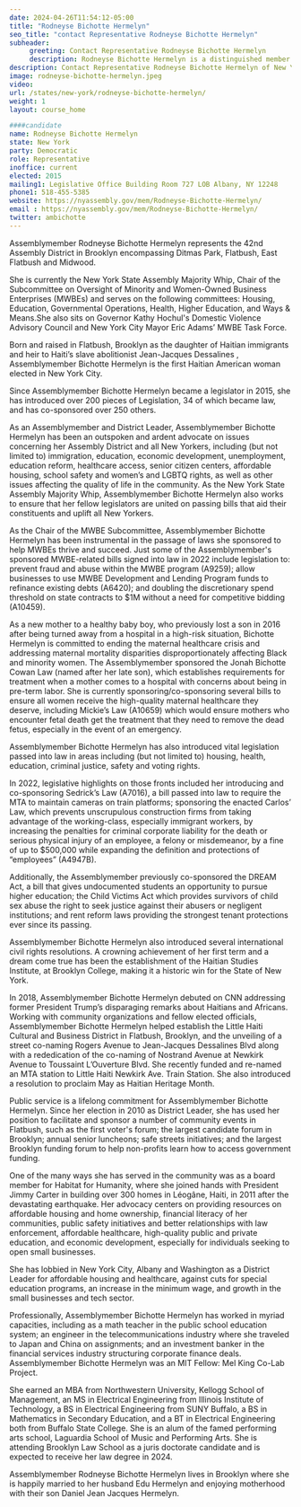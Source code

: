 ```yaml
---
date: 2024-04-26T11:54:12-05:00
title: "Rodneyse Bichotte Hermelyn"
seo_title: "contact Representative Rodneyse Bichotte Hermelyn"
subheader:
     greeting: Contact Representative Rodneyse Bichotte Hermelyn
     description: Rodneyse Bichotte Hermelyn is a distinguished member of the New York State Assembly, representing the 42nd Assembly District in Brooklyn, which encompasses Ditmas Park, Flatbush, East Flatbush, and Midwood. She is the first Haitian American woman elected in New York City.
description: Contact Representative Rodneyse Bichotte Hermelyn of New York. Contact information for Rodneyse Bichotte Hermelyn includes email address, phone number, and mailing address.
image: rodneyse-bichotte-hermelyn.jpeg
video:
url: /states/new-york/rodneyse-bichotte-hermelyn/
weight: 1
layout: course_home

####candidate
name: Rodneyse Bichotte Hermelyn
state: New York
party: Democratic
role: Representative
inoffice: current
elected: 2015
mailing1: Legislative Office Building Room 727 LOB Albany, NY 12248
phone1: 518-455-5385
website: https://nyassembly.gov/mem/Rodneyse-Bichotte-Hermelyn/
email : https://nyassembly.gov/mem/Rodneyse-Bichotte-Hermelyn/
twitter: ambichotte
---
```


Assemblymember Rodneyse Bichotte Hermelyn represents the 42nd Assembly District in Brooklyn encompassing Ditmas Park, Flatbush, East Flatbush and Midwood.

She is currently the New York State Assembly Majority Whip, Chair of the Subcommittee on Oversight of Minority and Women-Owned Business Enterprises (MWBEs) and serves on the following committees: Housing, Education, Governmental Operations, Health, Higher Education, and Ways & Means.She also sits on Governor Kathy Hochul's Domestic Violence Advisory Council and New York City Mayor Eric Adams’ MWBE Task Force.

Born and raised in Flatbush, Brooklyn as the daughter of Haitian immigrants and heir to Haiti’s slave abolitionist Jean-Jacques Dessalines , Assemblymember Bichotte Hermelyn is the first Haitian American woman elected in New York City.

Since Assemblymember Bichotte Hermelyn became a legislator in 2015, she has introduced over 200 pieces of Legislation, 34 of which became law, and has co-sponsored over 250 others.

As an Assemblymember and District Leader, Assemblymember Bichotte Hermelyn has been an outspoken and ardent advocate on issues concerning her Assembly District and all New Yorkers, including (but not limited to) immigration, education, economic development, unemployment, education reform, healthcare access, senior citizen centers, affordable housing, school safety and women’s and LGBTQ rights, as well as other issues affecting the quality of life in the community.
As the New York State Assembly Majority Whip, Assemblymember Bichotte Hermelyn also works to ensure that her fellow legislators are united on passing bills that aid their constituents and uplift all New Yorkers.

As the Chair of the MWBE Subcommittee, Assemblymember Bichotte Hermelyn has been instrumental in the passage of laws she sponsored to help MWBEs thrive and succeed. Just some of the Assemblymember's sponsored MWBE-related bills signed into law in 2022 include legislation to: prevent fraud and abuse within the MWBE program (A9259); allow businesses to use MWBE Development and Lending Program funds to refinance existing debts (A6420); and doubling the discretionary spend threshold on state contracts to $1M without a need for competitive bidding (A10459).

As a new mother to a healthy baby boy, who previously lost a son in 2016 after being turned away from a hospital in a high-risk situation, Bichotte Hermelyn is committed to ending the maternal healthcare crisis and addressing maternal mortality disparities disproportionately affecting Black and minority women. The Assemblymember sponsored the Jonah Bichotte Cowan Law (named after her late son), which establishes requirements for treatment when a mother comes to a hospital with concerns about being in pre-term labor. She is currently sponsoring/co-sponsoring several bills to ensure all women receive the high-quality maternal healthcare they deserve, including Mickie’s Law (A10659) which would ensure mothers who encounter fetal death get the treatment that they need to remove the dead fetus, especially in the event of an emergency.

Assemblymember Bichotte Hermelyn has also introduced vital legislation passed into law in areas including (but not limited to) housing, health, education, criminal justice, safety and voting rights.

In 2022, legislative highlights on those fronts included her introducing and co-sponsoring Sedrick’s Law (A7016), a bill passed into law to require the MTA to maintain cameras on train platforms; sponsoring the enacted Carlos’ Law, which prevents unscrupulous construction firms from taking advantage of the working-class, especially immigrant workers, by increasing the penalties for criminal corporate liability for the death or serious physical injury of an employee, a felony or misdemeanor, by a fine of up to $500,000 while expanding the definition and protections of “employees” (A4947B).

Additionally, the Assemblymember previously co-sponsored the DREAM Act, a bill that gives undocumented students an opportunity to pursue higher education; the Child Victims Act which provides survivors of child sex abuse the right to seek justice against their abusers or negligent institutions; and rent reform laws providing the strongest tenant protections ever since its passing.

Assemblymember Bichotte Hermelyn also introduced several international civil rights resolutions. A crowning achievement of her first term and a dream come true has been the establishment of the Haitian Studies Institute, at Brooklyn College, making it a historic win for the State of New York.

In 2018, Assemblymember Bichotte Hermelyn debuted on CNN addressing former President Trump’s disparaging remarks about Haitians and Africans. Working with community organizations and fellow elected officials, Assemblymember Bichotte Hermelyn helped establish the Little Haiti Cultural and Business District in Flatbush, Brooklyn, and the unveiling of a street co-naming Rogers Avenue to Jean-Jacques Dessalines Blvd along with a rededication of the co-naming of Nostrand Avenue at Newkirk Avenue to Toussaint L’Ouverture Blvd. She recently funded and re-named an MTA station to Little Haiti Newkirk Ave. Train Station. She also introduced a resolution to proclaim May as Haitian Heritage Month.

Public service is a lifelong commitment for Assemblymember Bichotte Hermelyn. Since her election in 2010 as District Leader, she has used her position to facilitate and sponsor a number of community events in Flatbush, such as the first voter's forum; the largest candidate forum in Brooklyn; annual senior luncheons; safe streets initiatives; and the largest Brooklyn funding forum to help non-profits learn how to access government funding.

One of the many ways she has served in the community was as a board member for Habitat for Humanity, where she joined hands with President Jimmy Carter in building over 300 homes in Léogâne, Haiti, in 2011 after the devastating earthquake. Her advocacy centers on providing resources on affordable housing and home ownership, financial literacy of her communities, public safety initiatives and better relationships with law enforcement, affordable healthcare, high-quality public and private education, and economic development, especially for individuals seeking to open small businesses.

She has lobbied in New York City, Albany and Washington as a District Leader for affordable housing and healthcare, against cuts for special education programs, an increase in the minimum wage, and growth in the small businesses and tech sector.

Professionally, Assemblymember Bichotte Hermelyn has worked in myriad capacities, including as a math teacher in the public school education system; an engineer in the telecommunications industry where she traveled to Japan and China on assignments; and an investment banker in the financial services industry structuring corporate finance deals. Assemblymember Bichotte Hermelyn was an MIT Fellow: Mel King Co-Lab Project.

She earned an MBA from Northwestern University, Kellogg School of Management, an MS in Electrical Engineering from Illinois Institute of Technology, a BS in Electrical Engineering from SUNY Buffalo, a BS in Mathematics in Secondary Education, and a BT in Electrical Engineering both from Buffalo State College. She is an alum of the famed performing arts school, Laguardia School of Music and Performing Arts. She is attending Brooklyn Law School as a juris doctorate candidate and is expected to receive her law degree in 2024.

Assemblymember Rodneyse Bichotte Hermelyn lives in Brooklyn where she is happily married to her husband Edu Hermelyn and enjoying motherhood with their son Daniel Jean Jacques Hermelyn.
